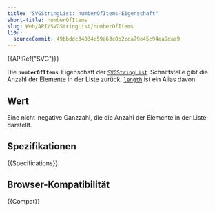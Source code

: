 ```yaml
---
title: "SVGStringList: numberOfItems-Eigenschaft"
short-title: numberOfItems
slug: Web/API/SVGStringList/numberOfItems
l10n:
  sourceCommit: 49bbddc34034e59a63c0b2cda79e45c94ea9daa9
---
```


{{APIRef("SVG")}}

Die **`numberOfItems`**-Eigenschaft der [`SVGStringList`](/de/docs/Web/API/SVGStringList)-Schnittstelle gibt die Anzahl der Elemente in der Liste zurück. [`length`](/de/docs/Web/API/SVGStringList/length) ist ein Alias davon.

## Wert

Eine nicht-negative Ganzzahl, die die Anzahl der Elemente in der Liste darstellt.

## Spezifikationen

{{Specifications}}

## Browser-Kompatibilität

{{Compat}}
